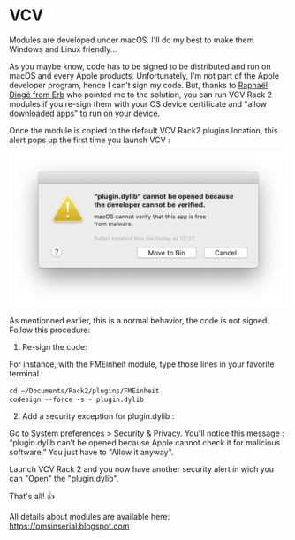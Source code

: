 # VCV
Modules are developed under macOS. I'll do my best to make them Windows and Linux friendly...

As you maybe know, code has to be signed to be distributed and run on macOS and every Apple products. Unfortunately, I'm not part of the Apple developer program, hence I can't sign my code. But, thanks to [Raphaël Dingé from Erb](https://github.com/ohmtech-rdi/eurorack-blocks) who pointed me to the solution, you can run VCV Rack 2 modules if you re-sign them with your OS device certificate and "allow downloaded apps" to run on your device.

Once the module is copied to the default VCV Rack2 plugins location, this alert pops up the first time you launch VCV :

![Screenshot of the security alert raised by VCV Rack2](/pics/SecurityAlert.png)

As mentionned earlier, this is a normal behavior, the code is not signed.
Follow this procedure:
1. Re-sign the code:

For instance, with the FMEinheit module, type those lines in your favorite terminal :
```
cd ~/Documents/Rack2/plugins/FMEinheit
codesign --force -s - plugin.dylib
```
2. Add a security exception for plugin.dylib :

Go to System preferences > Security & Privacy. You'll notice this message :
“plugin.dylib can’t be opened because Apple cannot check it for malicious software.”
You just have to "Allow it anyway".

Launch VCV Rack 2 and you now have another security alert in wich you can "Open" the "plugin.dylib".

That's all! :+1:

All details about modules are available here: https://omsinserial.blogspot.com
